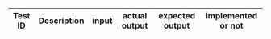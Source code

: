 |Test ID|Description|input|actual output|expected output|implemented or not|
|-------|-----------|------|------------|----------------|-----------------|